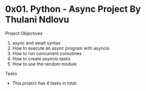 0x01. Python - Async Project By Thulani Ndlovu
==============================================
Project Objectives
1. async and await syntax
2. How to execute an async program with asyncio
3. How to run concurrent coroutines
4. How to create asyncio tasks
5. How to use the random module

Tasks
- This project has 4 tasks in total.
